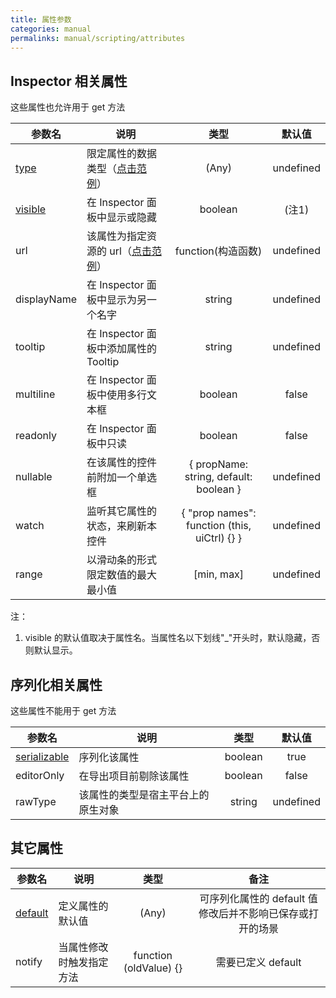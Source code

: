 ```yaml
---
title: 属性参数
categories: manual
permalinks: manual/scripting/attributes
---
```


## Inspector 相关属性

这些属性也允许用于 get 方法

参数名 | 说明 | 类型 | 默认值
--- | --- |:---:|:---:
[type](/manual/scripting/class#type) | 限定属性的数据类型（[点击范例](/manual/scripting/class#type)） | (Any) | undefined
[visible](/manual/scripting/class#visible) | 在 Inspector 面板中显示或隐藏 | boolean | (注1)
url | 该属性为指定资源的 url（[点击范例](/manual/scripting/class#url)） | function(构造函数) | undefined
displayName | 在 Inspector 面板中显示为另一个名字 | string | undefined
tooltip | 在 Inspector 面板中添加属性的 Tooltip | string | undefined
multiline | 在 Inspector 面板中使用多行文本框 | boolean | false
readonly | 在 Inspector 面板中只读 | boolean | false
nullable | 在该属性的控件前附加一个单选框 | { propName: string, default: boolean } | undefined
watch | 监听其它属性的状态，来刷新本控件 | { "prop names": function (this, uiCtrl) {} } | undefined
range | 以滑动条的形式限定数值的最大最小值 | [min, max] | undefined

注：
 1. visible 的默认值取决于属性名。当属性名以下划线"_"开头时，默认隐藏，否则默认显示。

## 序列化相关属性

这些属性不能用于 get 方法

参数名 | 说明 | 类型 | 默认值
--- | --- |:---:|:---:
[serializable](/manual/scripting/class#serializable) | 序列化该属性 | boolean | true
editorOnly | 在导出项目前剔除该属性 | boolean | false
rawType | 该属性的类型是宿主平台上的原生对象 | string | undefined

## 其它属性

参数名 | 说明 | 类型 | 备注
--- | --- |:---:|:---:
[default](/manual/scripting/class#default) | 定义属性的默认值 | (Any) | 可序列化属性的 default 值修改后并不影响已保存或打开的场景
notify | 当属性修改时触发指定方法 | function (oldValue) {} | 需要已定义 default
